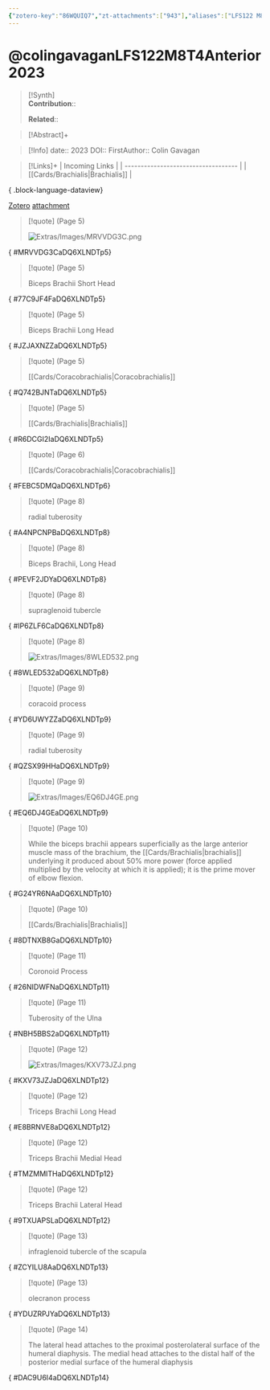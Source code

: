 ```yaml
---
{"zotero-key":"86WQUIQ7","zt-attachments":["943"],"aliases":["LFS122 M8T4 Anterior and Posterior Muscle Compartments of the Brachium"],"keywords":null,"FirstAuthor":"[[ Colin Gavagan]]","tags":["source/video","Uni/LFS122"],"dg-publish":true,"permalink":"/sources/video/colingavagan-lfs-122-m8-t4-anterior2023/","dgPassFrontmatter":true}
---
```


# @colingavaganLFS122M8T4Anterior2023

>[!Synth]  
>**Contribution**::  
>  
>**Related**:: 
>  

> [!Abstract]+
> 

> [!Info]
> date:: 2023
> DOI:: 
> FirstAuthor:: Colin Gavagan

> [!Links]+
>  | Incoming Links                      |
> | ----------------------------------- |
> | [[Cards/Brachialis\|Brachialis]] |
> 
{ .block-language-dataview}


[Zotero](zotero://select/library/items/86WQUIQ7) [attachment](file:///Users/nathanmaxwell/Zotero/storage/DQ6XLNDT/2023-LFS122M8T4Anterior.pdf)

> [!quote] (Page 5)
> 
> ![Extras/Images/MRVVDG3C.png](/img/user/Extras/Images/MRVVDG3C.png)
>
{ #MRVVDG3CaDQ6XLNDTp5}


> [!quote] (Page 5)
> 
> Biceps Brachii Short Head
>
{ #77C9JF4FaDQ6XLNDTp5}


> [!quote] (Page 5)
> 
> Biceps Brachii Long Head
>
{ #JZJAXNZZaDQ6XLNDTp5}


> [!quote] (Page 5)
> 
> [[Cards/Coracobrachialis\|Coracobrachialis]]
>
{ #Q742BJNTaDQ6XLNDTp5}


> [!quote] (Page 5)
> 
> [[Cards/Brachialis\|Brachialis]]
>
{ #R6DCGI2IaDQ6XLNDTp5}


> [!quote] (Page 6)
> 
> [[Cards/Coracobrachialis\|Coracobrachialis]]
>
{ #FEBC5DMQaDQ6XLNDTp6}


> [!quote] (Page 8)
> 
> radial tuberosity
>
{ #A4NPCNPBaDQ6XLNDTp8}


> [!quote] (Page 8)
> 
> Biceps Brachii, Long Head
>
{ #PEVF2JDYaDQ6XLNDTp8}


> [!quote] (Page 8)
> 
> supraglenoid tubercle
>
{ #IP6ZLF6CaDQ6XLNDTp8}


> [!quote] (Page 8)
> 
> ![Extras/Images/8WLED532.png](/img/user/Extras/Images/8WLED532.png)
>
{ #8WLED532aDQ6XLNDTp8}


> [!quote] (Page 9)
> 
> coracoid process
>
{ #YD6UWYZZaDQ6XLNDTp9}


> [!quote] (Page 9)
> 
> radial tuberosity
>
{ #QZSX99HHaDQ6XLNDTp9}


> [!quote] (Page 9)
> 
> ![Extras/Images/EQ6DJ4GE.png](/img/user/Extras/Images/EQ6DJ4GE.png)
>
{ #EQ6DJ4GEaDQ6XLNDTp9}


> [!quote] (Page 10)
> 
> While the biceps brachii appears superficially as the large anterior muscle mass of the brachium, the [[Cards/Brachialis\|brachialis]] underlying it produced about 50% more power (force applied multiplied by the velocity at which it is applied); it is the prime mover of elbow flexion.
>
{ #G24YR6NAaDQ6XLNDTp10}


> [!quote] (Page 10)
> 
> [[Cards/Brachialis\|Brachialis]]
>
{ #8DTNXB8GaDQ6XLNDTp10}


> [!quote] (Page 11)
> 
> Coronoid Process
>
{ #26NIDWFNaDQ6XLNDTp11}


> [!quote] (Page 11)
> 
> Tuberosity of the Ulna
>
{ #NBH5BBS2aDQ6XLNDTp11}


> [!quote] (Page 12)
> 
> ![Extras/Images/KXV73JZJ.png](/img/user/Extras/Images/KXV73JZJ.png)
>
{ #KXV73JZJaDQ6XLNDTp12}


> [!quote] (Page 12)
> 
> Triceps Brachii Long Head
>
{ #E8BRNVE8aDQ6XLNDTp12}


> [!quote] (Page 12)
> 
> Triceps Brachii Medial Head
>
{ #TMZMMITHaDQ6XLNDTp12}


> [!quote] (Page 12)
> 
> Triceps Brachii Lateral Head
>
{ #9TXUAPSLaDQ6XLNDTp12}


> [!quote] (Page 13)
> 
> infraglenoid tubercle of the scapula
>
{ #ZCYILU8AaDQ6XLNDTp13}


> [!quote] (Page 13)
> 
> olecranon process
>
{ #YDUZRPJYaDQ6XLNDTp13}


> [!quote] (Page 14)
> 
> The lateral head attaches to the proximal posterolateral surface of the humeral diaphysis.  The medial head attaches to the distal half of the posterior medial surface of the humeral diaphysis
>
{ #DAC9U6I4aDQ6XLNDTp14}

